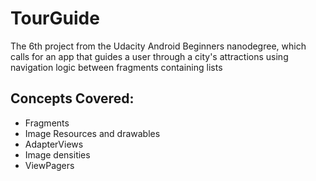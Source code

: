 # TourGuide
The 6th project from the Udacity Android Beginners nanodegree, which calls for an app that guides a user 
through a city's attractions using navigation logic between fragments containing lists

## Concepts Covered:
* Fragments
* Image Resources and drawables
* AdapterViews
* Image densities
* ViewPagers 

